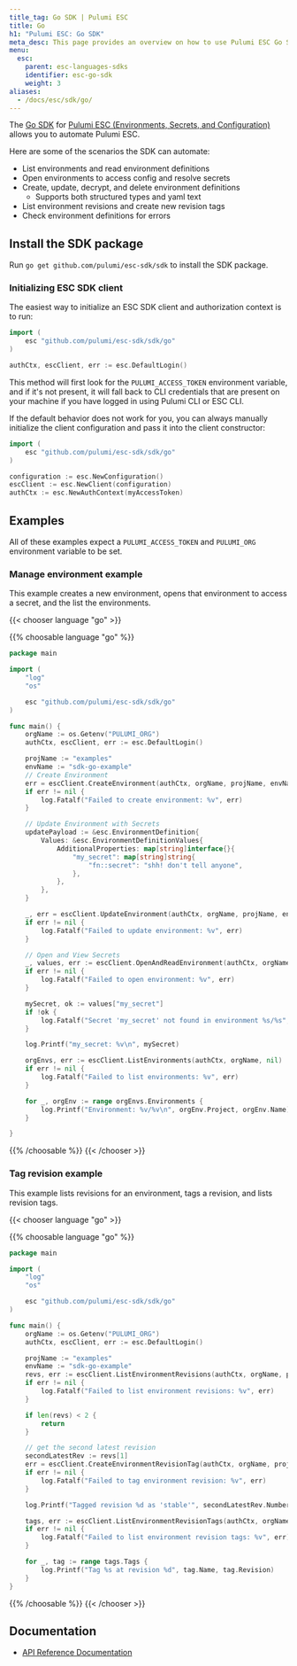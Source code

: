 ```yaml
---
title_tag: Go SDK | Pulumi ESC
title: Go
h1: "Pulumi ESC: Go SDK"
meta_desc: This page provides an overview on how to use Pulumi ESC Go SDK.
menu:
  esc:
    parent: esc-languages-sdks
    identifier: esc-go-sdk
    weight: 3
aliases:
  - /docs/esc/sdk/go/
---
```


The [Go SDK](https://github.com/pulumi/esc-sdk) for [Pulumi ESC (Environments, Secrets, and Configuration)](/product/esc/) allows you to automate Pulumi ESC.

Here are some of the scenarios the SDK can automate:

* List environments and read environment definitions
* Open environments to access config and resolve secrets
* Create, update, decrypt, and delete environment definitions
    * Supports both structured types and yaml text
* List environment revisions and create new revision tags
* Check environment definitions for errors

## Install the SDK package

Run `go get github.com/pulumi/esc-sdk/sdk` to install the SDK package.

### Initializing ESC SDK client

The easiest way to initialize an ESC SDK client and authorization context is to run:

```go
import (
	esc "github.com/pulumi/esc-sdk/sdk/go"
)

authCtx, escClient, err := esc.DefaultLogin()
```

This method will first look for the `PULUMI_ACCESS_TOKEN` environment variable, and if it's not present, it will fall back to CLI credentials that are present on your machine if you have logged in using Pulumi CLI or ESC CLI.

If the default behavior does not work for you, you can always manually initialize the client configuration and pass it into the client constructor:

```go
import (
	esc "github.com/pulumi/esc-sdk/sdk/go"
)

configuration := esc.NewConfiguration()
escClient := esc.NewClient(configuration)
authCtx := esc.NewAuthContext(myAccessToken)
```

## Examples

All of these examples expect a `PULUMI_ACCESS_TOKEN` and `PULUMI_ORG` environment variable to be set.

### Manage environment example

This example creates a new environment, opens that environment to access a secret, and the list the environments.

{{< chooser language "go" >}}

{{% choosable language "go" %}}

```go
package main

import (
	"log"
	"os"

	esc "github.com/pulumi/esc-sdk/sdk/go"
)

func main() {
	orgName := os.Getenv("PULUMI_ORG")
	authCtx, escClient, err := esc.DefaultLogin()

	projName := "examples"
	envName := "sdk-go-example"
	// Create Environment
	err = escClient.CreateEnvironment(authCtx, orgName, projName, envName)
	if err != nil {
		log.Fatalf("Failed to create environment: %v", err)
	}

	// Update Environment with Secrets
	updatePayload := &esc.EnvironmentDefinition{
		Values: &esc.EnvironmentDefinitionValues{
			AdditionalProperties: map[string]interface{}{
				"my_secret": map[string]string{
					"fn::secret": "shh! don't tell anyone",
				},
			},
		},
	}

	_, err = escClient.UpdateEnvironment(authCtx, orgName, projName, envName, updatePayload)
	if err != nil {
		log.Fatalf("Failed to update environment: %v", err)
	}

	// Open and View Secrets
	_, values, err := escClient.OpenAndReadEnvironment(authCtx, orgName, projName, envName)
	if err != nil {
		log.Fatalf("Failed to open environment: %v", err)
	}

	mySecret, ok := values["my_secret"]
	if !ok {
		log.Fatalf("Secret 'my_secret' not found in environment %s/%s", projName, envName)
	}

	log.Printf("my_secret: %v\n", mySecret)

	orgEnvs, err := escClient.ListEnvironments(authCtx, orgName, nil)
	if err != nil {
		log.Fatalf("Failed to list environments: %v", err)
	}

	for _, orgEnv := range orgEnvs.Environments {
		log.Printf("Environment: %v/%v\n", orgEnv.Project, orgEnv.Name)
	}

}

```

{{% /choosable %}}
{{< /chooser >}}

### Tag revision example

This example lists revisions for an environment, tags a revision, and lists revision tags.

{{< chooser language "go" >}}

{{% choosable language "go" %}}

```go
package main

import (
	"log"
	"os"

	esc "github.com/pulumi/esc-sdk/sdk/go"
)

func main() {
	orgName := os.Getenv("PULUMI_ORG")
	authCtx, escClient, err := esc.DefaultLogin()

	projName := "examples"
	envName := "sdk-go-example"
	revs, err := escClient.ListEnvironmentRevisions(authCtx, orgName, projName, envName)
	if err != nil {
		log.Fatalf("Failed to list environment revisions: %v", err)
	}

	if len(revs) < 2 {
		return
	}

	// get the second latest revision
	secondLatestRev := revs[1]
	err = escClient.CreateEnvironmentRevisionTag(authCtx, orgName, projName, envName, "stable", secondLatestRev.Number)
	if err != nil {
		log.Fatalf("Failed to tag environment revision: %v", err)
	}

	log.Printf("Tagged revision %d as 'stable'", secondLatestRev.Number)

	tags, err := escClient.ListEnvironmentRevisionTags(authCtx, orgName, projName, envName)
	if err != nil {
		log.Fatalf("Failed to list environment revision tags: %v", err)
	}

	for _, tag := range tags.Tags {
		log.Printf("Tag %s at revision %d", tag.Name, tag.Revision)
	}
}

```

{{% /choosable %}}
{{< /chooser >}}

## Documentation

* [API Reference Documentation](https://pkg.go.dev/github.com/pulumi/esc-sdk/sdk/go)
